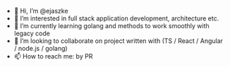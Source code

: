 - 👋 Hi, I’m @ejaszke
- 👀 I’m interested in full stack application development, architecture etc.
- 🌱 I’m currently learning golang and methods to work smoothly with legacy code 
- 💞️ I’m looking to collaborate on project written with (TS / React / Angular / node.js / golang)
- 📫 How to reach me: by PR

<!---
ejaszke/ejaszke is a ✨ special ✨ repository because its `README.md` (this file) appears on your GitHub profile.
You can click the Preview link to take a look at your changes.
--->
